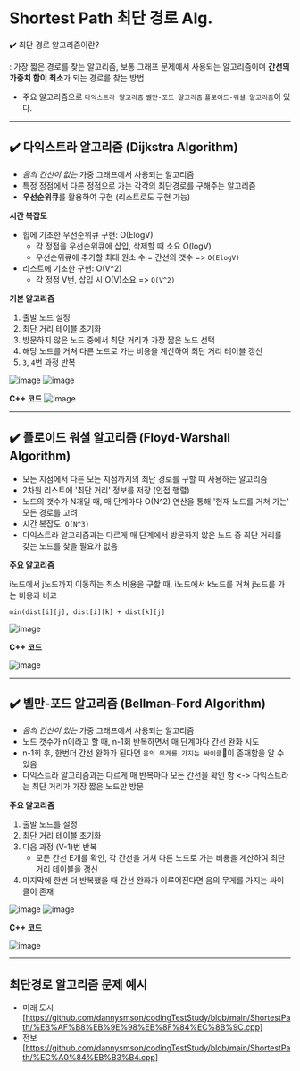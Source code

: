 # Shortest Path 최단 경로 Alg.

✔️ 최단 경로 알고리즘이란?

: 가장 짧은 경로를 찾는 알고리즘, 보통 그래프 문제에서 사용되는 알고리즘이며 **간선의 가중치 합이 최소**가 되는 경로를 찾는 방법

* 주요 알고리즘으로 `다익스트라 알고리즘` `벨만-포드 알고리즘` `플로이드-워셜 알고리즘`이 있다.

___

## **✔️ 다익스트라 알고리즘 (Dijkstra Algorithm)**

- *음의 간선이 없는* 가중 그래프에서 사용되는 알고리즘
- 특정 정점에서 다른 정점으로 가는 각각의 최단경로를 구해주는 알고리즘
- **우선순위큐**를 활용하여 구현 (리스트로도 구현 가능)

**시간 복잡도**
- 힙에 기초한 우선순위큐 구현: O(ElogV)
  - 각 정점을 우선순위큐에 삽입, 삭제할 때 소요 O(logV)
  - 우선순위큐에 추가할 최대 원소 수 = 간선의 갯수
  => `O(ElogV)`
- 리스트에 기초한 구현: O(V^2)
  - 각 정점 V번, 삽입 시 O(V)소요
  => `O(V^2)`

**기본 알고리즘**
1. 출발 노드 설정
2. 최단 거리 테이블 초기화
3. 방문하지 않은 노드 중에서 최단 거리가 가장 짧은 노드 선택
4. 해당 노드를 거쳐 다른 노드로 가는 비용을 계산하여 최단 거리 테이블 갱신
5. `3`, `4`번 과정 반복

![image](https://github.com/dannysmson/codingTestStudy/assets/79390749/4f5319af-eeff-41e9-97a5-f81ca644667f)
![image](https://github.com/dannysmson/codingTestStudy/assets/79390749/0a69e0df-edcf-433b-97a9-446035e323b8)

**C++ 코드**
![image](https://github.com/dannysmson/codingTestStudy/assets/79390749/18eaabec-aad7-4167-90c0-e9d21fc45e02)

___

## **✔️ 플로이드 워셜 알고리즘 (Floyd-Warshall Algorithm)**

- 모든 지점에서 다른 모든 지점까지의 최단 경로를 구할 때 사용하는 알고리즘
- 2차원 리스트에 '최단 거리' 정보를 저장 (인접 행렬)
- 노드의 갯수가 N개일 때, 매 단계마다 O(N^2) 연산을 통해 '현재 노드를 거쳐 가는' 모든 경로를 고려
- 시간 복잡도: `O(N^3)`
- 다익스트라 알고리즘과는 다르게 매 단계에서 방문하지 않은 노드 중 최단 거리를 갖는 노드를 찾을 필요가 없음

**주요 알고리즘**

i노드에서 j노드까지 이동하는 최소 비용을 구할 때, i노드에서 k노드를 거쳐 j노드를 가는 비용과 비교

`min(dist[i][j], dist[i][k] + dist[k][j]`

![image](https://github.com/dannysmson/codingTestStudy/assets/79390749/5368e6b8-7ef8-48d0-aedb-f0bec5d6b8c7)

**C++ 코드**

![image](https://github.com/dannysmson/codingTestStudy/assets/79390749/7c46768a-57cf-4700-9d0e-20b59bfde0b6)

___

## **✔️ 벨만-포드 알고리즘 (Bellman-Ford Algorithm)**

- *음의 간선이 있는* 가중 그래프에서 사용되는 알고리즘
- 노드 갯수가 n이라고 할 때, n-1회 반복하면서 매 단계마다 간선 완화 시도
- n-1회 후, 한번더 간선 완화가 된다면 `음의 무게를 가지는 싸이클`이 존재함을 알 수 있음
- 다익스트라 알고리즘과는 다르게 매 반복마다 모든 간선을 확인 함 <-> 다익스트라는 최단 거리가 가장 짧은 노드만 방문

**주요 알고리즘**
1. 출발 노드를 설정
2. 최단 거리 테이블 초기화
3. 다음 과정 (V-1)번 반복
   - 모든 간선 E개를 확인, 각 간선을 거쳐 다른 노드로 가는 비용을 계산하여 최단 거리 테이블을 갱신
4. 마지막에 한번 더 반복했을 때 간선 완화가 이루어진다면 음의 무게를 가지는 싸이클이 존재

![image](https://github.com/dannysmson/codingTestStudy/assets/79390749/4a200e41-1a3b-448b-be4a-edf45d552bdc)
![image](https://github.com/dannysmson/codingTestStudy/assets/79390749/846e88a3-2e06-4de2-8c8c-776b44b739ce)

**C++ 코드**

![image](https://github.com/dannysmson/codingTestStudy/assets/79390749/145194eb-fc2b-48c2-a777-ef6b7a72ce6f)

___

## 최단경로 알고리즘 문제 예시
* 미래 도시 [https://github.com/dannysmson/codingTestStudy/blob/main/ShortestPath/%EB%AF%B8%EB%9E%98%EB%8F%84%EC%8B%9C.cpp]
* 전보 [https://github.com/dannysmson/codingTestStudy/blob/main/ShortestPath/%EC%A0%84%EB%B3%B4.cpp]
